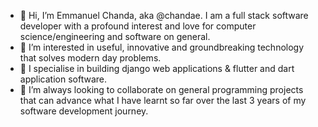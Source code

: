 - 👋 Hi, I’m Emmanuel Chanda, aka @chandae. I am a full stack software developer with a profound interest and love for computer science/engineering and software on general.
- 👀 I’m interested in useful, innovative and groundbreaking technology that solves modern day problems. 
- 🌱 I specialise in building django web applications & flutter and dart application software.
- 💞️ I’m always looking to collaborate on general programming projects that can advance what I have learnt so far over the last 3 years of my software development journey.
